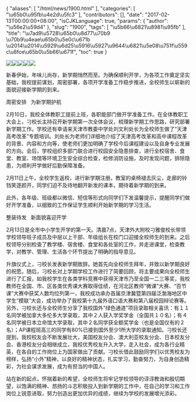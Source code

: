 {
    "aliases": [
        "/html/news/1900.html"
    ],
    "categories": [
        "\u65b0\u95fb\u4e2d\u5fc3"
    ],
    "contributors": [],
    "date": "2017-02-13T00:00:00+08:00",
    "isCJKLanguage": true,
    "params": {
        "author": "\u56e2\u59d4"
    },
    "slug": "1900",
    "tags": [
        "\u5b66\u6821\u8981\u95fb"
    ],
    "title": "\u7ad9\u5728\u65b0\u8d77\u70b9  \u70b9\u4eae\u65b0\u5e0c\u671b \u2014\u2014\u5929\u6d25\u5916\u5927\u9644\u6821\u5e08\u751f\u559c\u8fce\u65b0\u5b66\u671f",
    "toc": true
}

![](https://cdn.tfls.online/mirror/full/92581652d4e9690bd0cd047889b68647deedb7e7.jpg)![](https://cdn.tfls.online/mirror/full/979341e88a33889c32c216de71fa1d428a73a5ba.jpg)![](https://cdn.tfls.online/mirror/full/0f50e1cc57fea6d129563d168b7a8eae3c01e35c.jpg)![](https://cdn.tfls.online/mirror/full/02a57a9b7887034df75ba7547109425ee720904a.jpg)![](https://cdn.tfls.online/mirror/full/54ac74c34f85c5273bae698222ea0cacbbe27948.jpg)







新春伊始，年味儿尚存，新学期悄然而至。为确保顺利开学，为各项工作奠定坚实基础，我校提前谋划，周密部署，各项开学准备工作稳步推进，全校师生以崭新的面貌迎接新学期的到来。




周密安排   为新学期护航




2月10日，我校全体教职工提前上班，各职能部门做开学准备工作。在全体教职工大会上，刁校长主持召开新学期第一次全体会议，梳理新学期工作思路，研究部署新学期工作。学校还有幸请来天津市教委中学处刘文利处长为全校师生做了“天津高考改革”专题培训。刘处长为老师们详细地介绍了天津高考改革和高中课程改革的背景、内容和方向等，使老师们更加明确了学校今后课程建设以及自身专业发展的方向。会后，学校组织多部门联合进行校园安全隐患排查，进行全校宿舍、食堂、教室、场馆等环境卫生安全综合检查，检修消防设施，及时发现问题，排除隐患，为顺利开学做好后勤保障准备。




2月11日上午，全校学生返校，进行新学期注册。教室的桌椅褪去灰尘，走廊的铃铛笑逐颜开，同学们迫不及待地翻开新发的课本，期待着新学期的到来。




此外，各年级、班级都以微信、短信等形式向同学们下发温馨提示，提醒同学们做好开学准备，以细致的工作保证学生顺利开始新学期的学习生活。




整装待发   新面貌喜迎开学




2月13日是全市中小学生开学的第一天。清晨7点，天津外大附校刁雅俊校长带领学校领导班子成员及中层以上干部、年级组长在校门口迎接全校师生的到来。之后校领导分别检查了教学楼、宿舍楼、食堂和各处室的工作，并走进课堂，检查教学，对教学、管理、生活各个环节提出了明确的指导意见。




升旗仪式上，刁校长发表新学期致辞。她首先向全校师生拜年，并致以新学期良好的祝愿。随后，刁校长对上学期学校工作进行了简要回顾，将主要成果向全校师生进行了汇报，如我校学生在各类学科竞赛中获得天津市乃至全国一二三等奖，我校教师在全国、市、区各类优秀课大赛取得佳绩，在河北区教师“微课”大赛、“百节课”大赛中获奖人数均位列第一，我校成功承办首届京津冀暨第四届泛渤海地区中学生“模联”大会，成功举办了我校第十九届外语口语大赛和第八届校园辩论赛等。另外，刁校长还与全校师生分享了我校国外“绿色通道”项目录取相关喜讯：有１１名同学被加拿大多伦多大学录取，其中２人获入学奖学金（全国共１０名）；有４名同学被日本立命馆大学录取，其中２名同学获全额奖学金（也是全国仅有的２名）；AP课程班高三的同学有80%已接到国外至少1所大学的录取通知。刁校长还提到，我校校友会不断发展壮大，美国校友分会、澳大利亚校友分会、日本校友分会、香港校友分会相继成立，我校优秀校友升入大学，走入社会，成为各行业精英，在各自的工作岗位上为国家做出了贡献。刁校长借此鼓励同学们以优秀校友为榜样，弘扬“小外”精神，以良好的精神状态，扎实学习，勤奋努力，为自身创造精彩，为社会谋求发展，成为有担当的中国人。




站在新的起点，怀揣着新的希望，全校师生将牢记学校领导的谆谆教诲和殷切期望，以饱满的精神、昂扬的斗志积极投入到新学期的工作中，在自己的学习和工作岗位上锐意进取，努力创造出更加优异的成绩，继续为学校的发展增光添彩。



